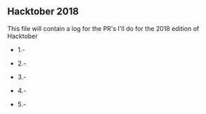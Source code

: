 ## Hacktober 2018

This file will contain a log for the PR's I'll do for the 2018 edition of Hacktober

- 1.-

- 2.-

- 3.-

- 4.-

- 5.-
